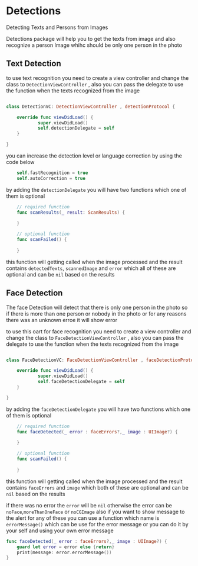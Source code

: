 # Detections

Detecting Texts and Persons from Images 

Detections package will help you to get the texts from image and also recognize a person Image whihc should be only one person in the photo 


## Text Detection
to use text recognition you need to create a view controller and change the class to `DetectionViewController` , also you can pass the delegate to use the function when the texts recognized from the image 

```swift 

class DetectionVC: DetectionViewController , detectionProtocol {

    override func viewDidLoad() {
            super.viewDidLoad()
            self.detectionDelegate = self
    }

}
```

you can increase the detection level or language correction by using the code below

```swift
    self.fastRecognition = true
    self.autoCorrection = true
```

by adding the `detectionDelegate` you will have two functions which one of them is optional 

```swift 
    // required function 
    func scanResults(_ result: ScanResults) {
       
    }

    // optional function 
    func scanFailed() {
    
    }
```
this function will getting called when the image processed and the result contains `detectedTexts`, `scannedImage` and `error` which all of these are optional and can be `nil` based on the results 

## Face Detection 

The face Detection will detect that there is only one person in the photo so if there is more than one person or nobody in the photo or for any reasons there was an unknown erroe it will show error 

to use this oart for face recognition you need to create a view controller and change the class to `FaceDetectionViewController` , also you can pass the delegate to use the function when the texts recognized from the image 

```swift 

class FaceDetectionVC: FaceDetectionViewController , faceDetectionProtocol {

    override func viewDidLoad() {
            super.viewDidLoad()
            self.faceDetectionDelegate = self
    }

}
```

by adding the `faceDetectionDelegate` you will have two functions which one of them is optional 

```swift 
    // required function 
    func faceDetected(_ error : faceErrors?,_ image : UIImage?) {
       
    }

    // optional function 
    func scanFailed() {
    
    }
```
this function will getting called when the image processed and the result contains `faceErrors` and `image` which both of these are optional and can be `nil` based on the results 

if there was no error the `error` will be `nil` otherwise the error can be `noFace`,`moreThanOneFace` or `noCGImage` also if you want to show message to the alert for any of these you can use a function which name is `errorMessage()` which can be use for the error message or you can do it by your self and using your own error message 

```swift
func faceDetected(_ error : faceErrors?,_ image : UIImage?) {
    guard let error = error else {return}
    print(message: error.errorMessage())
}
```


